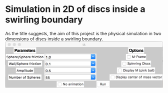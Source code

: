 # Simulation in 2D of discs inside a swirling boundary
As the title suggests, the aim of this project is the physical simulation in two dimensions of discs inside a swirling boundary. ![Alt text](/menu_img.png?raw=true "Optional Title")
